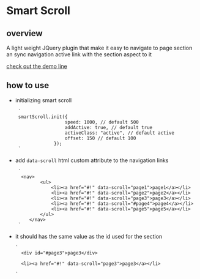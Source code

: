 # Smart Scroll

## overview
A light weight JQuery plugin that make it easy to navigate to page section
an sync navigation active link with the section aspect to it

[check out the demo line](https://smart-scroll.netlify.com/)

## how to use

 - initializing smart scroll 
            
        ` 
        smartScroll.init({
                         speed: 1000, // default 500
                         addActive: true, // default true
                         activeClass: "active", // default active
                         offset: 150 // default 100
                     });
        `
    
        
 - add `data-scroll` html custom attribute to the navigation links
 
    
        `
         <nav>
                <ul>
                    <li><a href="#!" data-scroll="page1">page1</a></li>
                    <li><a href="#!" data-scroll="page2">page2</a></li>
                    <li><a href="#!" data-scroll="page3">page3</a></li>
                    <li><a href="#!" data-scroll="#page4">page4</a></li>
                    <li><a href="#!" data-scroll="page5">page5</a></li>
                </ul>
            </nav>
        `
        
  - it should has the same value as the id used for the section
   
        `
          <div id="#page3">page3</div>
          
          <li><a href="#!" data-scroll="page3">page3</a></li>

        `